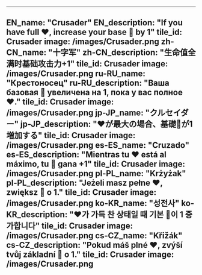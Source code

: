 ---

EN_name: "Crusader"
EN_description: "If you have full ❤️, increase your base 🔸 by 1"
tile_id: Crusader
image: /images/Crusader.png
zh-CN_name: "十字军"
zh-CN_description: "生命值全满时基础攻击力+1"
tile_id: Crusader
image: /images/Crusader.png
ru-RU_name: "Крестоносец"
ru-RU_description: "Ваша базовая 🔸 увеличена на 1, пока у вас полное ❤️."
tile_id: Crusader
image: /images/Crusader.png
jp-JP_name: "クルセイダー"
jp-JP_description: "❤️が最大の場合、基礎🔸が1増加する"
tile_id: Crusader
image: /images/Crusader.png
es-ES_name: "Cruzado"
es-ES_description: "Mientras tu ❤️ está al máximo, tu 🔸 gana +1"
tile_id: Crusader
image: /images/Crusader.png
pl-PL_name: "Krżyżak"
pl-PL_description: "Jeżeli masz pełne ❤️, zwiększ 🔸 o 1."
tile_id: Crusader
image: /images/Crusader.png
ko-KR_name: "성전사"
ko-KR_description: "❤️가 가득 찬 상태일 때 기본 🔸이 1 증가합니다"
tile_id: Crusader
image: /images/Crusader.png
cs-CZ_name: "Křižák"
cs-CZ_description: "Pokud máš plné ❤️, zvýší tvůj základní 🔸 o 1."
tile_id: Crusader
image: /images/Crusader.png
---